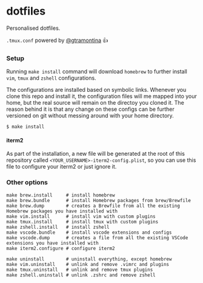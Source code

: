 dotfiles
========

Personalised dotfiles.

`.tmux.conf` powered by [@gtramontina](https://github.com/gtramontina) :+1:

### Setup

Running `make install` command will download `homebrew` to further install `vim`, `tmux` and `zshell` configurations.

The configurations are installed based on symbolic links. Whenever you clone this repo and install it, the configuration files will me mapped into your home, but the real source will remain on the directoy you cloned it. The reason behind it is that any change on these configs can be further versioned on git without messing around with your home directory.

```
$ make install
```

#### iterm2

As part of the installation, a new file will be generated at the root of this
repository called `<YOUR_USERNAME>-iterm2-config.plist`, so you can use this file to
configure your iterm2 or just ignore it.

### Other options

```
make brew.install     # install homebrew
make brew.bundle      # install Homebrew packages from brew/Brewfile
make brew.dump        # creates a Brewfile from all the existing Homebrew packages you have installed with
make vim.install      # install vim with custom plugins
make tmux.install     # install tmux with custom plugins
make zshell.install   # install zshell
make vscode.bundle    # install vscode extensions and configs
make vscode.dump      # creates a file from all the existing VSCode extensions you have installed with
make iterm2.configure # configure iterm2

make uninstall        # uninstall everything, except homebrew
make vim.uninstall    # unlink and remove .vimrc and plugins
make tmux.uninstall   # unlink and remove tmux plugins
make zshell.uninstall # unlink .zshrc and remove zshell
```

